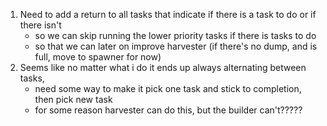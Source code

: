 1. Need to add a return to all tasks that indicate if there is a task to do or if there isn't
	- so we can skip running the lower priority tasks if there is tasks to do
	- so that we can later on improve harvester (if there's no dump, and is full, move to spawner for now)
2. Seems like no matter what i do it ends up always alternating between tasks,
	- need some way to make it pick one task and stick to completion, then pick new task
	- for some reason harvester can do this, but the builder can't?????
